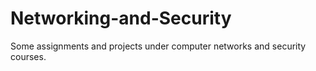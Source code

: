 # Networking-and-Security
Some assignments and projects under computer networks and security courses.
